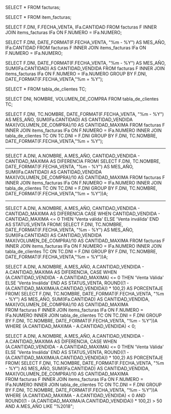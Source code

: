 <!-- Supongamos que el gerente de una empresa de jugos nos solicitó un informe para saber cuáles clientes han realizado compras válidas y cuáles han realizado compras inválidas cada mes -->

SELECT * FROM facturas;

SELECT * FROM item_facturas;

SELECT F.DNI, F.FECHA_VENTA, IFa.CANTIDAD FROM facturas F INNER JOIN items_facturas IFa ON F.NUMERO = IFa.NUMERO;

SELECT F.DNI, DATE_FORMAT(F.FECHA_VENTA, "%m - %Y") AS MES_AÑO, IFa.CANTIDAD FROM facturas F INNER JOIN items_facturas IFa ON F.NUMERO = IFa.NUMERO;

<!-- CANTIDAD DE VENTAS POR MES PARA CADA CLIENTE -->
SELECT F.DNI, DATE_FORMAT(F.FECHA_VENTA, "%m - %Y") AS MES_AÑO, 
SUM(IFa.CANTIDAD) AS CANTIDAD_VENDIDA FROM facturas F
INNER JOIN
items_facturas IFa
ON F.NUMERO = IFa.NUMERO
GROUP BY
F.DNI, DATE_FORMAT(F.FECHA_VENTA,"%m = %Y");

<!-- LIMITE DE VENTAS POR CLIENTE (VOLUMEN EN DECILITROS)-->
SELECT * FROM tabla_de_clientes TC;

SELECT DNI, NOMBRE, VOLUMEN_DE_COMPRA FROM tabla_de_clientes TC;

SELECT F.DNI, TC.NOMBRE, DATE_FORMAT(F.FECHA_VENTA, "%m - %Y") AS MES_AÑO, 
SUM(IFa.CANTIDAD) AS CANTIDAD_VENDIDA 
MAX(VOLUMEN_DE_COMPRA)/10 AS CANTIDAD_MAXIMA 
FROM facturas F
INNER JOIN
items_facturas IFa
ON F.NUMERO = IFa.NUMERO
INNER JOIN
tabla_de_clientes TC
ON TC.DNI = F.DNI
GROUP BY
F.DNI, TC.NOMBRE, DATE_FORMAT(F.FECHA_VENTA,"%m = %Y");

---
SELECT A.DNI, A.NOMBRE, A.MES_AÑO, 
CANTIDAD_VENDIDA - CANTIDAD_MAXIMA AS DIFERENCIA
FROM(
SELECT F.DNI, TC.NOMBRE, DATE_FORMAT(F.FECHA_VENTA, "%m - %Y") AS MES_AÑO, 
SUM(IFa.CANTIDAD) AS CANTIDAD_VENDIDA 
MAX(VOLUMEN_DE_COMPRA)/10 AS CANTIDAD_MAXIMA 
FROM facturas F
INNER JOIN
items_facturas IFa
ON F.NUMERO = IFa.NUMERO
INNER JOIN
tabla_de_clientes TC
ON TC.DNI = F.DNI
GROUP BY
F.DNI, TC.NOMBRE, DATE_FORMAT(F.FECHA_VENTA,"%m = %Y"))A;

---
SELECT A.DNI, A.NOMBRE, A.MES_AÑO, 
CANTIDAD_VENDIDA - CANTIDAD_MAXIMA AS DIFERENCIA
CASE
    WHEN CANTIDAD_VENDIDA - CANTIDAD_MAXIMA <= 0 THEN 'Venta válida'
    ELSE 'Venta inválida'
END AS STATUS_VENTA
FROM(
SELECT F.DNI, TC.NOMBRE, DATE_FORMAT(F.FECHA_VENTA, "%m - %Y") AS MES_AÑO, 
SUM(IFa.CANTIDAD) AS CANTIDAD_VENDIDA 
MAX(VOLUMEN_DE_COMPRA)/10 AS CANTIDAD_MAXIMA 
FROM facturas F
INNER JOIN
items_facturas IFa
ON F.NUMERO = IFa.NUMERO
INNER JOIN
tabla_de_clientes TC
ON TC.DNI = F.DNI
GROUP BY
F.DNI, TC.NOMBRE, DATE_FORMAT(F.FECHA_VENTA,"%m = %Y"))A;

<!-- LISTANDO A LOS CLIENTES QUE TUVIERON VENTAS INVÁLIDAS Y CALCULA LA DIFERENCIA ENTRE EL LÍMITE DE VENTA MÁXIMO Y LA CANTIDAD VENDIDA EN PORCENTUALES. -->
SELECT A.DNI, A.NOMBRE, A.MES_AÑO, 
A.CANTIDAD_VENDIDA - A.CANTIDAD_MAXIMA AS DIFERENCIA,
CASE
   WHEN  (A.CANTIDAD_VENDIDA - A.CANTIDAD_MAXIMA) <= 0 THEN 'Venta Válida'
   ELSE 'Venta Inválida'
END AS STATUS_VENTA, ROUND((1 - (A.CANTIDAD_MAXIMA/A.CANTIDAD_VENDIDA)) * 100,2) AS PORCENTAJE
 FROM(
SELECT F.DNI, TC.NOMBRE, DATE_FORMAT(F.FECHA_VENTA, "%m - %Y") AS MES_AÑO, 
SUM(IFa.CANTIDAD) AS CANTIDAD_VENDIDA, 
MAX(VOLUMEN_DE_COMPRA)/10 AS CANTIDAD_MAXIMA  
FROM facturas F 
INNER JOIN 
items_facturas IFa
ON F.NUMERO = IFa.NUMERO
INNER JOIN 
tabla_de_clientes TC
ON TC.DNI = F.DNI
GROUP BY
F.DNI, TC.NOMBRE, DATE_FORMAT(F.FECHA_VENTA, "%m - %Y"))A
WHERE (A.CANTIDAD_MAXIMA - A.CANTIDAD_VENDIDA) < 0;


<!-- LISTANDO A LOS CLIENTES CON VENTAS INVÁLIDAS EN EL AÑO 2018 EXCEDIENDO MÁS DEL 50% DE SU LÍMITE PERMITIDO POR MES. CALCULA LA DIFERENCIA ENTRE EL LÍMITE DE VENTA MÁXIMO Y LA CANTIDAD VENDIDA, EN PORCENTUALES. -->

SELECT A.DNI, A.NOMBRE, A.MES_AÑO, 
A.CANTIDAD_VENDIDA - A.CANTIDAD_MAXIMA AS DIFERENCIA,
CASE
   WHEN  (A.CANTIDAD_VENDIDA - A.CANTIDAD_MAXIMA) <= 0 THEN 'Venta Válida'
   ELSE 'Venta Inválida'
END AS STATUS_VENTA, ROUND((1 - (A.CANTIDAD_MAXIMA/A.CANTIDAD_VENDIDA)) * 100,2) AS PORCENTAJE
 FROM(
SELECT F.DNI, TC.NOMBRE, DATE_FORMAT(F.FECHA_VENTA, "%m - %Y") AS MES_AÑO, 
SUM(IFa.CANTIDAD) AS CANTIDAD_VENDIDA, 
MAX(VOLUMEN_DE_COMPRA)/10 AS CANTIDAD_MAXIMA  
FROM facturas F 
INNER JOIN 
items_facturas IFa
ON F.NUMERO = IFa.NUMERO
INNER JOIN 
tabla_de_clientes TC
ON TC.DNI = F.DNI
GROUP BY
F.DNI, TC.NOMBRE, DATE_FORMAT(F.FECHA_VENTA, "%m - %Y"))A
WHERE (A.CANTIDAD_MAXIMA - A.CANTIDAD_VENDIDA) < 0 AND ROUND((1 - (A.CANTIDAD_MAXIMA/A.CANTIDAD_VENDIDA)) * 100,2) > 50
AND A.MES_AÑO LIKE "%2018";


